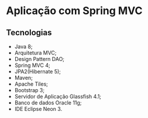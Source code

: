 # Aplicação com Spring MVC

## Tecnologias

* Java 8;
* Arquitetura MVC;
* Design Pattern DAO;
* Spring MVC 4;
* JPA2(Hibernate 5);
* Maven;
* Apache Tiles;
* Bootstrap 3;
* Servidor de Aplicação Glassfish 4.1;
* Banco de dados Oracle 11g;
* IDE Eclipse Neon 3.
